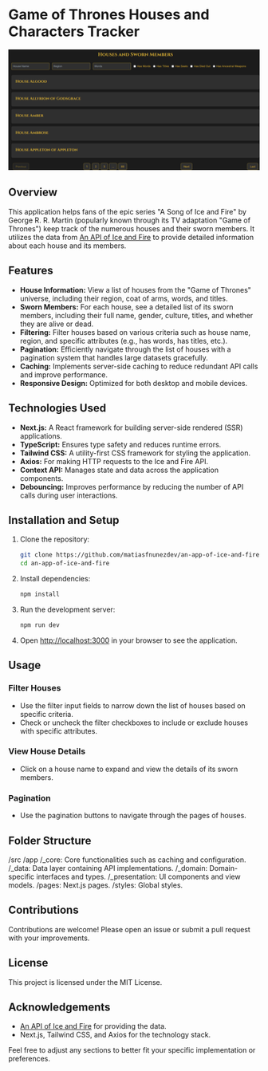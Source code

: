 # Game of Thrones Houses and Characters Tracker

![alt text](image.png)

## Overview

This application helps fans of the epic series "A Song of Ice and Fire" by George R. R. Martin (popularly known through its TV adaptation "Game of Thrones") keep track of the numerous houses and their sworn members. It utilizes the data from [An API of Ice and Fire](https://anapioficeandfire.com/) to provide detailed information about each house and its members.

## Features

- **House Information:** View a list of houses from the "Game of Thrones" universe, including their region, coat of arms, words, and titles.
- **Sworn Members:** For each house, see a detailed list of its sworn members, including their full name, gender, culture, titles, and whether they are alive or dead.
- **Filtering:** Filter houses based on various criteria such as house name, region, and specific attributes (e.g., has words, has titles, etc.).
- **Pagination:** Efficiently navigate through the list of houses with a pagination system that handles large datasets gracefully.
- **Caching:** Implements server-side caching to reduce redundant API calls and improve performance.
- **Responsive Design:** Optimized for both desktop and mobile devices.

## Technologies Used

- **Next.js:** A React framework for building server-side rendered (SSR) applications.
- **TypeScript:** Ensures type safety and reduces runtime errors.
- **Tailwind CSS:** A utility-first CSS framework for styling the application.
- **Axios:** For making HTTP requests to the Ice and Fire API.
- **Context API:** Manages state and data across the application components.
- **Debouncing:** Improves performance by reducing the number of API calls during user interactions.

## Installation and Setup

1. Clone the repository:

    ```bash
    git clone https://github.com/matiasfnunezdev/an-app-of-ice-and-fire.git
    cd an-app-of-ice-and-fire
    ```

2. Install dependencies:

    ```bash
    npm install
    ```

3. Run the development server:

    ```bash
    npm run dev
    ```

4. Open [http://localhost:3000](http://localhost:3000) in your browser to see the application.

## Usage

### Filter Houses

- Use the filter input fields to narrow down the list of houses based on specific criteria.
- Check or uncheck the filter checkboxes to include or exclude houses with specific attributes.

### View House Details

- Click on a house name to expand and view the details of its sworn members.

### Pagination

- Use the pagination buttons to navigate through the pages of houses.

## Folder Structure

/src
/app
/_core: Core functionalities such as caching and configuration.
/_data: Data layer containing API implementations.
/_domain: Domain-specific interfaces and types.
/_presentation: UI components and view models.
/pages: Next.js pages.
/styles: Global styles.


## Contributions

Contributions are welcome! Please open an issue or submit a pull request with your improvements.

## License

This project is licensed under the MIT License.

## Acknowledgements

- [An API of Ice and Fire](https://anapioficeandfire.com/) for providing the data.
- Next.js, Tailwind CSS, and Axios for the technology stack.

Feel free to adjust any sections to better fit your specific implementation or preferences.
